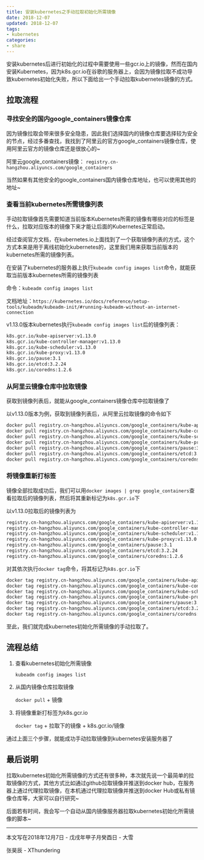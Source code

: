 ```yaml
---
title: 安装kubernetes之手动拉取初始化所需镜像
date: 2018-12-07
updated: 2018-12-07
tags:
- kubernetes
categories:
- share
---
```

安装kubernetes后进行初始化的过程中需要使用一些gcr.io上的镜像，然而在国内安装Kubernetes，因为k8s.gcr.io在谷歌的服务器上，会因为镜像拉取不成功导致kubernetes初始化失败，所以下面给出一个手动拉取kubernetes镜像的方式。



## 拉取流程

### 寻找安全的国内google_containers镜像仓库

因为镜像拉取会带来很多安全隐患，因此我们选择国内的镜像仓库要选择较为安全的节点，经过多番查找，我找到了阿里云的官方google_containers镜像仓库，使用阿里云官方的镜像仓库还是很放心的~

阿里云google_containers镜像： `registry.cn-hangzhou.aliyuncs.com/google_containers`

当然如果有其他安全的google_containers国内镜像仓库地址，也可以使用其他的地址~



### 查看当前kubernetes所需镜像列表

手动拉取镜像首先需要知道当前版本Kubernetes所需的镜像有哪些对应的标签是什么，拉取对应版本的镜像下来才能让后面的Kubernetes正常启动。

经过查阅官方文档，在kubernetes.io上面找到了一个获取镜像列表的方式，这个方式本来是用于离线初始化kubernetes的，这里我们用来获取当前版本的kubernetes所需的镜像列表。

在安装了kubernetes的服务器上执行`kubeadm config images list`命令，就能获取当前版本kubernetes所需的镜像列表

命令：`kubeadm config images list`

文档地址：`https://kubernetes.io/docs/reference/setup-tools/kubeadm/kubeadm-init/#running-kubeadm-without-an-internet-connection`

v1.13.0版本kubernetes执行`kubeadm config images list`后的镜像列表：

```bash
k8s.gcr.io/kube-apiserver:v1.13.0
k8s.gcr.io/kube-controller-manager:v1.13.0
k8s.gcr.io/kube-scheduler:v1.13.0
k8s.gcr.io/kube-proxy:v1.13.0
k8s.gcr.io/pause:3.1
k8s.gcr.io/etcd:3.2.24
k8s.gcr.io/coredns:1.2.6
```



### 从阿里云镜像仓库中拉取镜像

获取到镜像列表后，就能从google_containers镜像仓库中拉取镜像了

以v1.13.0版本为例，获取到镜像列表后，从阿里云拉取镜像的命令如下

```bash
docker pull registry.cn-hangzhou.aliyuncs.com/google_containers/kube-apiserver:v1.13.0
docker pull registry.cn-hangzhou.aliyuncs.com/google_containers/kube-controller-manager:v1.13.0
docker pull registry.cn-hangzhou.aliyuncs.com/google_containers/kube-scheduler:v1.13.0
docker pull registry.cn-hangzhou.aliyuncs.com/google_containers/kube-proxy:v1.13.0
docker pull registry.cn-hangzhou.aliyuncs.com/google_containers/pause:3.1
docker pull registry.cn-hangzhou.aliyuncs.com/google_containers/etcd:3.2.24
docker pull registry.cn-hangzhou.aliyuncs.com/google_containers/coredns:1.2.6
```



### 将镜像重新打标签

镜像全部拉取成功后，我们可以用`docker images | grep google_containers`查看拉取后的镜像列表，然后将其重新标记为`k8s.gcr.io`下

以v1.13.0拉取后的镜像列表为

```bash
registry.cn-hangzhou.aliyuncs.com/google_containers/kube-apiserver:v1.13.0
registry.cn-hangzhou.aliyuncs.com/google_containers/kube-controller-manager:v1.13.0
registry.cn-hangzhou.aliyuncs.com/google_containers/kube-scheduler:v1.13.0
registry.cn-hangzhou.aliyuncs.com/google_containers/kube-proxy:v1.13.0
registry.cn-hangzhou.aliyuncs.com/google_containers/pause:3.1
registry.cn-hangzhou.aliyuncs.com/google_containers/etcd:3.2.24
registry.cn-hangzhou.aliyuncs.com/google_containers/coredns:1.2.6
```

对其依次执行`docker tag`命令，将其标记为`k8s.gcr.io`下

```bash
docker tag registry.cn-hangzhou.aliyuncs.com/google_containers/kube-apiserver:v1.13.0 k8s.gcr.io/kube-apiserver:v1.13.0
docker tag registry.cn-hangzhou.aliyuncs.com/google_containers/kube-controller-manager:v1.13.0 k8s.gcr.io/kube-controller-manager:v1.13.0
docker tag registry.cn-hangzhou.aliyuncs.com/google_containers/kube-scheduler:v1.13.0 k8s.gcr.io/kube-scheduler:v1.13.0
docker tag registry.cn-hangzhou.aliyuncs.com/google_containers/kube-proxy:v1.13.0 k8s.gcr.io/kube-proxy:v1.13.0
docker tag registry.cn-hangzhou.aliyuncs.com/google_containers/pause:3.1 k8s.gcr.io/pause:3.1
docker tag registry.cn-hangzhou.aliyuncs.com/google_containers/etcd:3.2.24 k8s.gcr.io/etcd:3.2.24
docker tag registry.cn-hangzhou.aliyuncs.com/google_containers/coredns:1.2.6 k8s.gcr.io/coredns:1.2.6
```

至此，我们就完成kubernetes初始化所需镜像的手动拉取了。



## 流程总结

1. 查看kubernetes初始化所需镜像

   `kubeadm config images list`

2. 从国内镜像仓库拉取镜像

   `docker pull` + 镜像

3. 将镜像重新打标签为k8s.gcr.io

   `docker tag` + 拉取下的镜像 + k8s.gcr.io/镜像 

通过上面三个步骤，就能成功手动拉取镜像到kubernetes安装服务器了



## 最后说明

拉取kubernetes初始化所需镜像的方式还有很多种，本次就先说一个最简单的拉取镜像的方式，其他方式比如通过github拉取镜像并推送到docker hub，在服务器上通过代理拉取镜像，在本机通过代理拉取镜像并推送到docker Hub或私有镜像仓库等，大家可以自行研究~

后面若有时间，我会写一个自动从国内镜像服务器拉取kubernetes初始化所需镜像的脚本~





---

本文写在2018年12月7日 - 戊戌年甲子月癸酉日 - 大雪

张昊辰 - XThundering